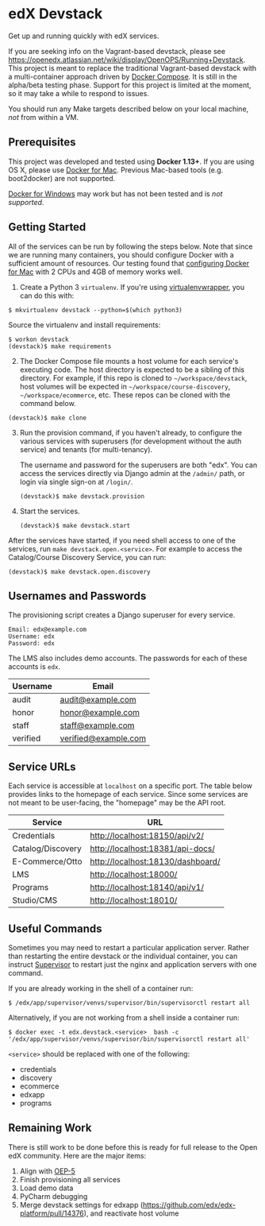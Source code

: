 # edX Devstack

Get up and running quickly with edX services.

If you are seeking info on the Vagrant-based devstack, please see https://openedx.atlassian.net/wiki/display/OpenOPS/Running+Devstack.
This project is meant to replace the traditional Vagrant-based devstack with a multi-container approach driven by [Docker
Compose](https://docs.docker.com/compose/). It is still in the alpha/beta testing phase. Support for this project is
limited at the moment, so it may take a while to respond to issues.

You should run any Make targets described below on your local machine, _not_ from within a VM.

## Prerequisites

This project was developed and tested using **Docker 1.13+**. If you are using OS X, please use [Docker for Mac](https://docs.docker.com/docker-for-mac/).
Previous Mac-based tools (e.g. boot2docker) are not supported.

[Docker for Windows](https://docs.docker.com/docker-for-windows/) may work but has not been tested and is _not supported_.


## Getting Started

All of the services can be run by following the steps below. Note that since we are running many containers, you should
configure Docker with a sufficient amount of resources. Our testing found that [configuring Docker for Mac](https://docs.docker.com/docker-for-mac/#/advanced)
 with 2 CPUs and 4GB of memory works well.

1. Create a Python 3 `virtualenv`. If you're using [virtualenvwrapper](https://virtualenvwrapper.readthedocs.io
), you can do this with:

  ```
  $ mkvirtualenv devstack --python=$(which python3)
  ```

  Source the virtualenv and install requirements:

  ```
  $ workon devstack
  (devstack)$ make requirements
  ```

2. The Docker Compose file mounts a host volume for each service's executing code. The host directory is expected to be
   a sibling of this directory. For example, if this repo is cloned to `~/workspace/devstack`, host volumes will be
   expected in `~/workspace/course-discovery`, `~/workspace/ecommerce`, etc. These repos can be cloned with the command
   below.

  ```
  (devstack)$ make clone
  ```

3. Run the provision command, if you haven't already, to configure the various services with superusers (for
   development without the auth service) and tenants (for multi-tenancy).

   The username and password for the superusers are both "edx". You can access the services directly via Django admin
   at the `/admin/` path, or login via single sign-on at `/login/`.

   ```
   (devstack)$ make devstack.provision
   ```

4. Start the services.

    ```
    (devstack)$ make devstack.start
    ```

After the services have started, if you need shell access to one of the services, run `make devstack.open.<service>`.
For example to access the Catalog/Course Discovery Service, you can run:

```
(devstack)$ make devstack.open.discovery
```

## Usernames and Passwords

The provisioning script creates a Django superuser for every service.

    Email: edx@example.com
    Username: edx
    Password: edx

The LMS also includes demo accounts. The passwords for each of these accounts is `edx`.


| Username | Email                |
|----------|----------------------|
| audit    | audit@example.com    |
| honor    | honor@example.com    |
| staff    | staff@example.com    |
| verified | verified@example.com |


## Service URLs

Each service is accessible at `localhost` on a specific port. The table below provides links to the homepage of each
service. Since some services are not meant to be user-facing, the "homepage" may be the API root.

| Service           | URL                                                                    |
|-------------------|------------------------------------------------------------------------|
| Credentials       | [http://localhost:18150/api/v2/](http://localhost:18150/api/v2/)       |
| Catalog/Discovery | [http://localhost:18381/api-docs/](http://localhost:18381/api-docs/)   |
| E-Commerce/Otto   | [http://localhost:18130/dashboard/](http://localhost:18130/dashboard/) |
| LMS               | [http://localhost:18000/](http://localhost:18000/)                     |
| Programs          | [http://localhost:18140/api/v1/](http://localhost:18140/api/v1/)       |
| Studio/CMS        | [http://localhost:18010/](http://localhost:18010/)                     |


## Useful Commands

Sometimes you may need to restart a particular application server. Rather than restarting the entire devstack or the
individual container, you can instruct [Supervisor](http://supervisord.org/) to restart just the nginx and application
servers with one command.

If you are already working in the shell of a container run:

```
$ /edx/app/supervisor/venvs/supervisor/bin/supervisorctl restart all
```

Alternatively, if you are not working from a shell inside a container run:

```
$ docker exec -t edx.devstack.<service>  bash -c '/edx/app/supervisor/venvs/supervisor/bin/supervisorctl restart all'
```

`<service>` should be replaced with one of the following:

* credentials
* discovery
* ecommerce
* edxapp
* programs

## Remaining Work

There is still work to be done before this is ready for full release to the Open edX community. Here are the major items:

1. Align with [OEP-5](http://open-edx-proposals.readthedocs.io/en/latest/oep-0005.html)
2. Finish provisioning all services
3. Load demo data
4. PyCharm debugging
5. Merge devstack settings for edxapp (https://github.com/edx/edx-platform/pull/14376), and reactivate host volume
